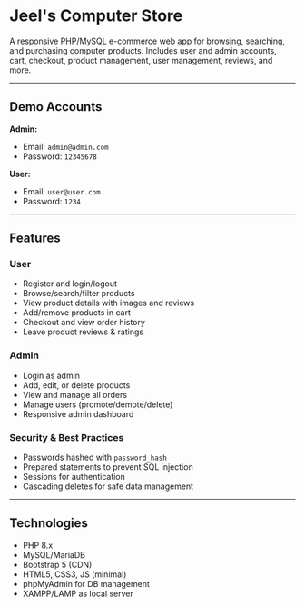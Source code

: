 # Jeel's Computer Store

A responsive PHP/MySQL e-commerce web app for browsing, searching, and purchasing computer products. Includes user and admin accounts, cart, checkout, product management, user management, reviews, and more.

---

## Demo Accounts

**Admin:**  
- Email: `admin@admin.com`  
- Password: `12345678`

**User:**  
- Email: `user@user.com`  
- Password: `1234`

---

## Features

### User
- Register and login/logout
- Browse/search/filter products
- View product details with images and reviews
- Add/remove products in cart
- Checkout and view order history
- Leave product reviews & ratings

### Admin
- Login as admin
- Add, edit, or delete products
- View and manage all orders
- Manage users (promote/demote/delete)
- Responsive admin dashboard

### Security & Best Practices
- Passwords hashed with `password_hash`
- Prepared statements to prevent SQL injection
- Sessions for authentication
- Cascading deletes for safe data management

---

## Technologies

- PHP 8.x
- MySQL/MariaDB
- Bootstrap 5 (CDN)
- HTML5, CSS3, JS (minimal)
- phpMyAdmin for DB management
- XAMPP/LAMP as local server



